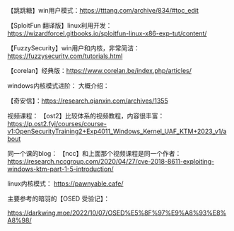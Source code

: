 【跳跳糖】win用户模式：https://tttang.com/archive/834/#toc_edit 

【SploitFun 翻译版】linux利用开发：https://wizardforcel.gitbooks.io/sploitfun-linux-x86-exp-tut/content/

【FuzzySecurity】win用户和内核，非常简洁：https://fuzzysecurity.com/tutorials.html 

【corelan】经典版：https://www.corelan.be/index.php/articles/ 



windows内核模式进阶：
  大概介绍：

【奇安信】：https://research.qianxin.com/archives/1355

  视频课程：
【ost2】比较体系的视频教程，内容很丰富：https://p.ost2.fyi/courses/course-v1:OpenSecurityTraining2+Exp4011_Windows_Kernel_UAF_KTM+2023_v1/about 

同一个课的blog：
【ncc】和上面那个视频课程是同一个作者：https://research.nccgroup.com/2020/04/27/cve-2018-8611-exploiting-windows-ktm-part-1-5-introduction/ 

linux内核模式：
https://pawnyable.cafe/ 



主要参考的暗羽的【OSED 受验记】：

https://darkwing.moe/2022/10/07/OSED%E5%8F%97%E9%A8%93%E8%A8%98/
